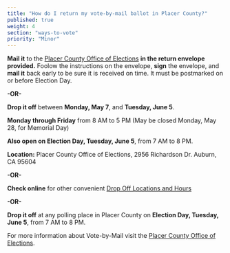 ```yaml
---
title: "How do I return my vote-by-mail ballot in Placer County?"
published: true
weight: 4
section: "ways-to-vote"
priority: "Minor"
---
```


**Mail it** to the [Placer County Office of Elections](#section-election-office-contact) **in the return envelope provided.** Foolow the instructions on the envelope, **sign** the envelope, and **mail it** back early to be sure it is received on time. It must be postmarked on or before Election Day.  

**-OR-**
  
**Drop it off** between **Monday, May 7**, and **Tuesday, June 5**.  

**Monday through Friday** from 8 AM to 5 PM  (May be closed Monday, May 28, for Memorial Day)  

**Also open on Election Day, Tuesday, June 5**, from 7 AM to 8 PM.  

**Location:** Placer County Office of Elections, 2956 Richardson Dr. Auburn, CA 95604  

**-OR-**  

**Check online** for other convenient [Drop Off Locations and Hours](http://www.placerelections.com/voting-before-election-day.aspx)  

**-OR-**  

**Drop it off** at any polling place in Placer County on **Election Day, Tuesday, June 5**, from 7 AM to 8 PM.    

For more information about Vote-by-Mail visit the [Placer County Office of Elections](https://www.placerelections.com/apply-to-vote-by-mail.aspx#15).  
